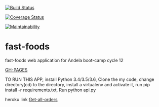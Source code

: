 [![Build Status](https://travis-ci.org/kyakusahmed/fast-foods.svg?branch=APIendpoints)](https://travis-ci.org/kyakusahmed/fast-foods)

[![Coverage Status](https://coveralls.io/repos/github/kyakusahmed/fast-foods/badge.svg?branch=master)](https://coveralls.io/github/kyakusahmed/fast-foods?branch=master)

[![Maintainability](https://api.codeclimate.com/v1/badges/d0de8b9e4f09f978e53e/maintainability)](https://codeclimate.com/github/kyakusahmed/fast-foods/maintainability)


# fast-foods

fast-foods web application for Andela boot-camp cycle 12 

[GH-PAGES](https://kyakusahmed.github.io/fast-foods/UI/)



TO RUN THIS APP, 
install Python 3.4/3.5/3.6, 
Clone the my code,
change directory(cd) to the directory,
install a virtualenv and activate it,
run pip install -r requirements.txt, 
Run python api.py


heroku link
[Get-all-orders](https://ahmad-fast-food-fast.herokuapp.com/api/v1/orders)

		
		
		
		


		
		
		
		
		
		
		
		
		
		

